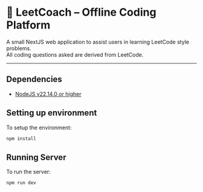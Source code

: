 # 🧠 LeetCoach – Offline Coding Platform

A small NextJS web application to assist users in learning LeetCode style problems.  
All coding questions asked are derived from LeetCode.

---

## Dependencies

- [NodeJS v22.14.0 or higher](https://nodejs.org/en)

## Setting up environment

To setup the environment:

```bash
npm install
```

## Running Server

To run the server:

```bash
npm run dev
```
